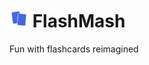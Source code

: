 # <img src="public/logo.png" alt="FlashMash Logo]" width="30"/> FlashMash 

Fun with flashcards reimagined
